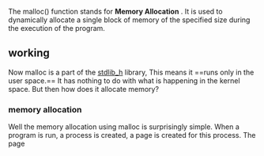 The malloc() function stands for __Memory Allocation__ . It is used to dynamically allocate a single block of memory of the specified size during the execution of the program.


## working
Now malloc is a part of the [stdlib_h](stdlib_h.md) library,
This  means it ==runs only in the user space.== It has nothing to do with what is happening in the kernel space. But then how does it allocate memory?

### memory allocation
Well the memory allocation using malloc is surprisingly simple. When a program is run, a process is created, a page is created for this process. The page 
